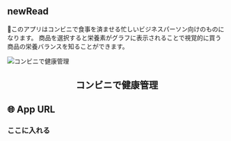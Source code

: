 ## newRead
このアプリはコンビニで食事を済ませる忙しいビジネスパーソン向けのものになります。
商品を選択すると栄養素がグラフに表示されることで視覚的に買う商品の栄養バランスを知ることができます。

![コンビニで健康管理](https://user-images.githubusercontent.com/44572513/95290413-26001680-08a8-11eb-95fc-af29217927c4.gif)

<h2 align="center">コンビニで健康管理</h2>

## 🌐 App URL

### **ここに入れる**  






